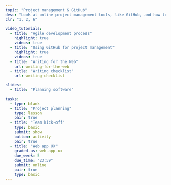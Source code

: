 ```yaml
---
topic: "Project management & GitHub"
desc: "Look at online project management tools, like GitHub, and how to code together on the same project."
clr: "1, 2, 6"

video_tutorials:
  - title: "Agile development process"
    highlight: true
    videos: true
  - title: "Using GitHub for project management"
    highlight: true
    videos: true
  - title: "Writing for the Web"
    url: writing-for-the-web
  - title: "Writing checklist"
    url: writing-checklist

slides:
  - title: "Planning software"

tasks:
  - type: blank
  - title: "Project planning"
    type: lesson
    pair: true
  - title: "Team kick-off"
    type: basic
    submit: show
    button: activity
    pair: true
  - title: "Web app UX"
    graded-as: web-app-ux
    due_week: 5
    due_time: "23:59"
    submit: online
    pair: true
    type: basic
---
```

